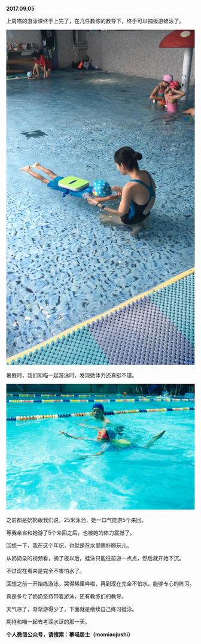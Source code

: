 
          
            
**2017.09.05**

上周喵的游泳课终于上完了，在几任教练的教导下，终于可以摘板游蛙泳了。




![](img/51001-f796af51fb153fb8.JPG)




暑假时，我们和喵一起游泳时，发现她体力还真挺不错。




![](img/51001-24e1bf9e4a51f255.jpg)




之前都是奶奶跟我们说，25米泳池，她一口气能游5个来回。

等我亲自和她游了5个来回之后，也被她的体力震撼了。

回想一下，我在这个年纪，也就是在水里瞎扑腾玩儿。

从奶奶录的视频看，摘了板以后，蛙泳只能往前游一点点，然后就开始下沉。

不过现在看来是完全不害怕水了。

回想之前一开始练游泳，哭得稀里哗啦，再到现在完全不怕水，能够专心的练习。

真是多亏了奶奶坚持带着游泳，还有教练们的教导。

天气凉了，渐渐游得少了，下面就是继续自己练习蛙泳。

期待和喵一起去考深水证的那一天。


**个人微信公众号，请搜索：摹喵居士（momiaojushi）**

          
        